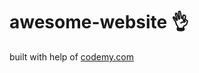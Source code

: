 # awesome-website :ok_hand:                                                                                                                                                                                                                                                                                                                              
built with help of <a href="http://johnelder.com/">codemy.com</a>
